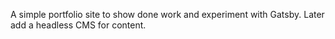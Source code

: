 A simple portfolio site to show done work and experiment with Gatsby. Later add a headless CMS for content.
